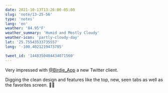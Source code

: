 ```yaml
---
date: 2021-10-13T13:26:00-05:00
slug: 'note/13-25-56'
type: 'notes'
lang: 'en'
weather: '84.95°F'
weather_summary: 'Humid and Mostly Cloudy'
weather-icon: 'partly-cloudy-day'
lat: '25.75543533735557'
long: '-100.4021219473785'

tweet_id: '1448350404434071560'
---
```

Very impressed with [@Birdie_App](https://twitter.com/@Birdie_App) a new Twitter client. 

Digging the clean design and features like the top, new, seen tabs as well as the favorites screen. 👏🏼